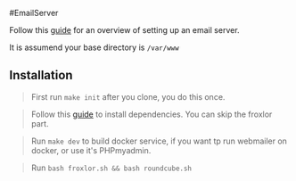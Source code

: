 #EmailServer

Follow this [guide](https://onyijne.hashnode.dev/build-email-server-with-postfix-and-dovecot) for an overview of setting up
an email server.

It is assumend your base directory is `/var/www`

## Installation
> First run `make init` after you clone, you do this once.

> Follow this [guide](https://onyijne.hashnode.dev/build-email-server-with-postfix-and-dovecot) to install dependencies. You can skip the froxlor part.

> Run `make dev` to build docker service, if you want tp run webmailer on docker, or use it's PHPmyadmin.

> Run `bash froxlor.sh && bash roundcube.sh`


